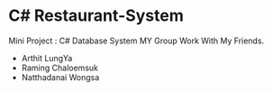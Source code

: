# C# Restaurant-System
Mini Project : C# Database System
MY Group Work With My Friends.
* Arthit LungYa
* Raming Chaloemsuk
* Natthadanai Wongsa
